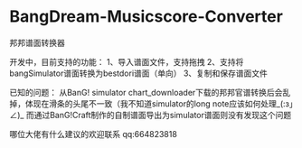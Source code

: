 # BangDream-Musicscore-Converter
邦邦谱面转换器

开发中，目前支持的功能：
1、导入谱面文件，支持拖拽
2、支持将bangSimulator谱面转换为bestdori谱面（单向）
3、复制和保存谱面文件

已知的问题：
从BanG! simulator chart_downloader下载的邦邦官谱转换后会乱掉，体现在滑条的头尾不一致（我不知道simulator的long note应该如何处理_(:з」∠)_
而通过BanG!Craft制作的自制谱面导出为simulator谱面则没有发现这个问题

哪位大佬有什么建议的欢迎联系
qq:664823818
